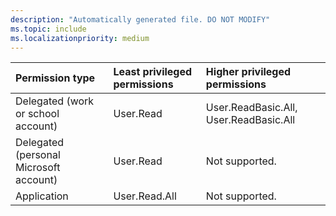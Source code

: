 ```yaml
---
description: "Automatically generated file. DO NOT MODIFY"
ms.topic: include
ms.localizationpriority: medium
---
```


|Permission type|Least privileged permissions|Higher privileged permissions|
|:---|:---|:---|
|Delegated (work or school account)|User.Read|User.ReadBasic.All, User.ReadBasic.All|
|Delegated (personal Microsoft account)|User.Read|Not supported.|
|Application|User.Read.All|Not supported.|

